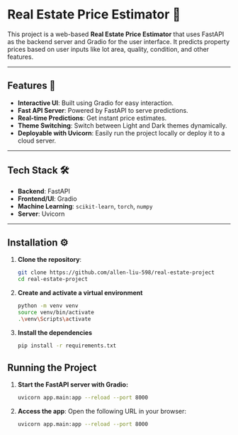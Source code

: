 # Real Estate Price Estimator 🚀

This project is a web-based **Real Estate Price Estimator** that uses FastAPI as the backend server and Gradio for the user interface. It predicts property prices based on user inputs like lot area, quality, condition, and other features.

---

## Features 🌟
- **Interactive UI**: Built using Gradio for easy interaction.
- **Fast API Server**: Powered by FastAPI to serve predictions.
- **Real-time Predictions**: Get instant price estimates.
- **Theme Switching**: Switch between Light and Dark themes dynamically.
- **Deployable with Uvicorn**: Easily run the project locally or deploy it to a cloud server.

---

## Tech Stack 🛠️
- **Backend**: FastAPI
- **Frontend/UI**: Gradio
- **Machine Learning**: `scikit-learn`, `torch`, `numpy`
- **Server**: Uvicorn

---

## Installation ⚙️

1. **Clone the repository**:
   ```bash
   git clone https://github.com/allen-liu-598/real-estate-project
   cd real-estate-project

2. **Create and activate a virtual environment**
    ```bash
    python -m venv venv
    source venv/bin/activate
    .\venv\Scripts\activate

3. **Install the dependencies**
    ```bash
    pip install -r requirements.txt

## Running the Project

1. **Start the FastAPI server with Gradio:**
    ```bash
    uvicorn app.main:app --reload --port 8000

2. **Access the app**: Open the following URL in your browser:
    ```bash
    uvicorn app.main:app --reload --port 8000
